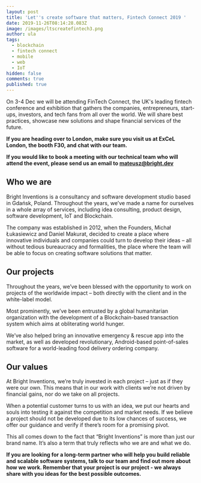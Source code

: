```yaml
---
layout: post
title: 'Let''s create software that matters, Fintech Connect 2019 '
date: 2019-11-26T08:14:28.083Z
image: /images/ltscreatefintech3.png
author: ula
tags:
  - blockchain
  - fintech connect
  - mobile
  - web
  - IoT
hidden: false
comments: true
published: true
---
```

On 3-4 Dec we will be attending FinTech Connect, the UK's leading fintech conference and exhibition that gathers the companies, entrepreneurs, start-ups, investors, and tech fans from all over the world. We will share best practices, showcase new solutions and shape financial services of the future. 

**If you are heading over to London, make sure you visit us at ExCeL London, the booth F30, and chat with our team.** 

**If you would like to book a meeting with our technical team who will attend the event, please send us an email to mateusz@bright.dev** 

## **Who we are** 

Bright Inventions is a consultancy and software development studio based in Gdańsk, Poland. Throughout the years, we’ve made a name for ourselves in a whole array of services, including idea consulting, product design, software development, IoT and Blockchain.

The company was established in 2012, when the Founders, Michał Łukasiewicz and Daniel Makurat, decided to create a place where innovative individuals and companies could turn to develop their  ideas – all without tedious bureaucracy and formalities, the place where the team will be able to focus on creating software solutions that matter. 

## **Our projects**

Throughout the years, we’ve been blessed with the opportunity to work on projects of the worldwide impact – both directly with the client and in the white-label model. 

Most prominently, we’ve been entrusted by a global humanitarian organization with the development of a Blockchain-based transaction system which aims at obliterating world hunger. 

We’ve also helped bring an innovative emergency & rescue app into the market, as well as developed revolutionary, Android-based point-of-sales software for a world-leading food delivery ordering company.

## Our values

At Bright Inventions, we’re truly invested in each project – just as if they were our own. This means that in our work with clients we’re not driven by financial gains, nor do we take on all projects.

When a potential customer turns to us with an idea, we put our hearts and souls into testing it against the competition and market needs. If we believe a project should not be developed due to its low chances of success, we offer our guidance and verify if there’s room for a promising pivot.

This all comes down to the fact that “Bright Inventions” is more than just our brand name. It’s also a term that truly reflects who we are and what we do.

**If you are looking for a long-term partner who will help you build reliable and scalable software systems, talk to our team and find out more about how we work. Remember that your project is our project - we always share with you ideas for the best possible outcomes.**
